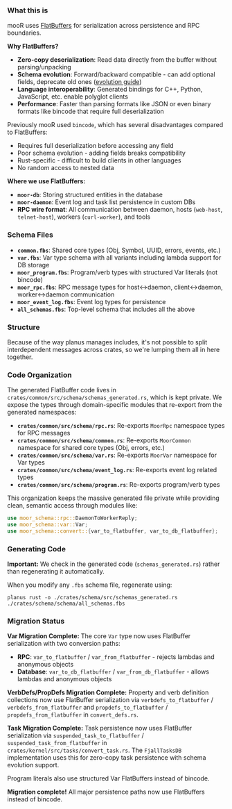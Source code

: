 ### What this is

mooR uses [FlatBuffers](https://flatbuffers.dev/) for serialization across persistence and RPC
boundaries.

**Why FlatBuffers?**

- **Zero-copy deserialization**: Read data directly from the buffer without parsing/unpacking
- **Schema evolution**: Forward/backward compatible - can add optional fields, deprecate old ones
  ([evolution guide](https://flatbuffers.dev/evolution/))
- **Language interoperability**: Generated bindings for C++, Python, JavaScript, etc. enable
  polyglot clients
- **Performance**: Faster than parsing formats like JSON or even binary formats like bincode that
  require full deserialization

Previously mooR used `bincode`, which has several disadvantages compared to FlatBuffers:

- Requires full deserialization before accessing any field
- Poor schema evolution - adding fields breaks compatibility
- Rust-specific - difficult to build clients in other languages
- No random access to nested data

**Where we use FlatBuffers:**

- **`moor-db`**: Storing structured entities in the database
- **`moor-daemon`**: Event log and task list persistence in custom DBs
- **RPC wire format**: All communication between daemon, hosts (`web-host`, `telnet-host`), workers
  (`curl-worker`), and tools

### Schema Files

- **`common.fbs`**: Shared core types (Obj, Symbol, UUID, errors, events, etc.)
- **`var.fbs`**: Var type schema with all variants including lambda support for DB storage
- **`moor_program.fbs`**: Program/verb types with structured Var literals (not bincode)
- **`moor_rpc.fbs`**: RPC message types for host↔daemon, client↔daemon, worker↔daemon communication
- **`moor_event_log.fbs`**: Event log types for persistence
- **`all_schemas.fbs`**: Top-level schema that includes all the above

### Structure

Because of the way planus manages includes, it's not possible to split interdependent messages
across crates, so we're lumping them all in here together.

### Code Organization

The generated FlatBuffer code lives in `crates/common/src/schema/schemas_generated.rs`, which is
kept private. We expose the types through domain-specific modules that re-export from the generated
namespaces:

- **`crates/common/src/schema/rpc.rs`**: Re-exports `MoorRpc` namespace types for RPC messages
- **`crates/common/src/schema/common.rs`**: Re-exports `MoorCommon` namespace for shared core types
  (Obj, errors, etc.)
- **`crates/common/src/schema/var.rs`**: Re-exports `MoorVar` namespace for Var types
- **`crates/common/src/schema/event_log.rs`**: Re-exports event log related types
- **`crates/common/src/schema/program.rs`**: Re-exports program/verb types

This organization keeps the massive generated file private while providing clean, semantic access
through modules like:

```rust
use moor_schema::rpc::DaemonToWorkerReply;
use moor_schema::var::Var;
use moor_schema::convert::{var_to_flatbuffer, var_to_db_flatbuffer};
```

### Generating Code

**Important:** We check in the generated code (`schemas_generated.rs`) rather than regenerating it
automatically.

When you modify any `.fbs` schema file, regenerate using:

```shell
planus rust -o ./crates/schema/src/schemas_generated.rs ./crates/schema/schema/all_schemas.fbs
```

### Migration Status

**Var Migration Complete:** The core `Var` type now uses FlatBuffer serialization with two conversion
paths:

- **RPC**: `var_to_flatbuffer` / `var_from_flatbuffer` - rejects lambdas and anonymous objects
- **Database**: `var_to_db_flatbuffer` / `var_from_db_flatbuffer` - allows lambdas and anonymous objects

**VerbDefs/PropDefs Migration Complete:** Property and verb definition collections now use FlatBuffer
serialization via `verbdefs_to_flatbuffer` / `verbdefs_from_flatbuffer` and
`propdefs_to_flatbuffer` / `propdefs_from_flatbuffer` in `convert_defs.rs`.

**Task Migration Complete:** Task persistence now uses FlatBuffer serialization via
`suspended_task_to_flatbuffer` / `suspended_task_from_flatbuffer` in
`crates/kernel/src/tasks/convert_task.rs`. The `FjallTasksDB` implementation uses this for
zero-copy task persistence with schema evolution support.

Program literals also use structured Var FlatBuffers instead of bincode.

**Migration complete!** All major persistence paths now use FlatBuffers instead of bincode.
